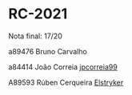 # RC-2021

Nota final: 17/20

a89476 Bruno Carvalho

a84414 João Correia [jpcorreia99](https://github.com/jpcorreia99)

A89593 Rúben Cerqueira [Elstryker](https://github.com/Elstryker)